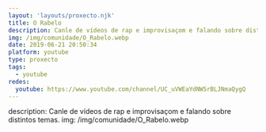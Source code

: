 ```yaml
---
layout: 'layouts/proxecto.njk'
title: O Rabelo
description: Canle de vídeos de rap e improvisaçom e falando sobre distintos temas.
img: /img/comunidade/O_Rabelo.webp
date: 2019-06-21 20:50:34
platform: youtube
type: proxecto
tags:
  - youtube
redes:
  youtube: https://www.youtube.com/channel/UC_uVWEaYdNW5rBLJNmaQygQ
---
```

description: Canle de vídeos de rap e improvisaçom e falando sobre distintos temas.
img: /img/comunidade/O_Rabelo.webp
